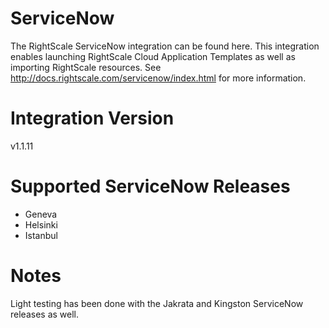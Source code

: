# ServiceNow
The RightScale ServiceNow integration can be found here.
This integration enables launching RightScale Cloud Application Templates as well as importing RightScale resources.
See http://docs.rightscale.com/servicenow/index.html for more information.

# Integration Version
v1.1.11

# Supported ServiceNow Releases
- Geneva
- Helsinki
- Istanbul

# Notes
Light testing has been done with the Jakrata and Kingston ServiceNow releases as well.
